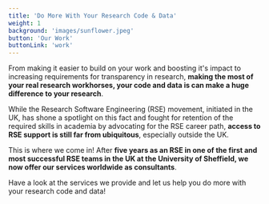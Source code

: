 ```yaml
---
title: 'Do More With Your Research Code & Data'
weight: 1
background: 'images/sunflower.jpeg'
button: 'Our Work'
buttonLink: 'work'
---
```


From making it easier to build on your work and boosting it's impact to increasing requirements for transparency in research, **making the most of your real research workhorses, your code and data is can make a huge difference to your research**. 

While the Research Software Engineering (RSE) movement, initiated in the UK, has shone a spotlight on this fact and fought for retention of the required skills in academia by advocating for the RSE career path, **access to RSE support is still far from ubiquitous**, especially outside the UK.

This is where we come in! After **five years as an RSE in one of the first and most successful RSE teams in the UK at the University of Sheffield, we now offer our services worldwide as consultants**.

Have a look at the services we provide and let us help you do more with your research code and data!
